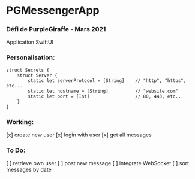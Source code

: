 # PGMessengerApp
### Défi de PurpleGiraffe - Mars 2021

Application SwiftUI

### Personalisation:

```
struct Secrets {
    struct Server {
        static let serverProtocol = [String]    // "http", "https", etc...
        static let hostname = [String]          // "website.com"
        static let port = [Int]                 // 80, 443, etc...
    }
}
```

### Working:

[x] create new user
[x] login with user
[x] get all messages

### To Do:

[ ] retrieve own user
[ ] post new message
[ ] integrate WebSocket
[ ] sort messages by date
